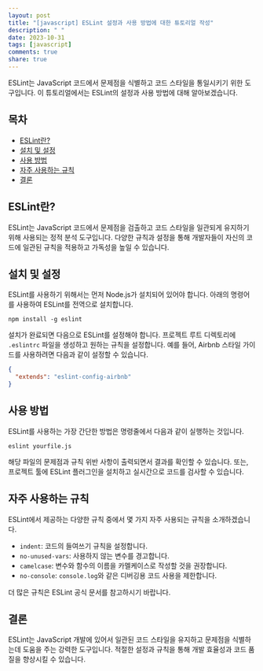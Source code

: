 ```yaml
---
layout: post
title: "[javascript] ESLint 설정과 사용 방법에 대한 튜토리얼 작성"
description: " "
date: 2023-10-31
tags: [javascript]
comments: true
share: true
---
```


ESLint는 JavaScript 코드에서 문제점을 식별하고 코드 스타일을 통일시키기 위한 도구입니다. 이 튜토리얼에서는 ESLint의 설정과 사용 방법에 대해 알아보겠습니다.

## 목차
- [ESLint란?](#eslint란)
- [설치 및 설정](#설치-및-설정)
- [사용 방법](#사용-방법)
- [자주 사용하는 규칙](#자주-사용하는-규칙)
- [결론](#결론)

## ESLint란?
ESLint는 JavaScript 코드에서 문제점을 검출하고 코드 스타일을 일관되게 유지하기 위해 사용되는 정적 분석 도구입니다. 다양한 규칙과 설정을 통해 개발자들이 자신의 코드에 일관된 규칙을 적용하고 가독성을 높일 수 있습니다.

## 설치 및 설정
ESLint를 사용하기 위해서는 먼저 Node.js가 설치되어 있어야 합니다. 아래의 명령어를 사용하여 ESLint를 전역으로 설치합니다.

```shell
npm install -g eslint
```

설치가 완료되면 다음으로 ESLint를 설정해야 합니다. 프로젝트 루트 디렉토리에 `.eslintrc` 파일을 생성하고 원하는 규칙을 설정합니다. 예를 들어, Airbnb 스타일 가이드를 사용하려면 다음과 같이 설정할 수 있습니다.

```json
{
  "extends": "eslint-config-airbnb"
}
```

## 사용 방법
ESLint를 사용하는 가장 간단한 방법은 명령줄에서 다음과 같이 실행하는 것입니다.

```shell
eslint yourfile.js
```

해당 파일의 문제점과 규칙 위반 사항이 출력되면서 결과를 확인할 수 있습니다. 또는, 프로젝트 툴에 ESLint 플러그인을 설치하고 실시간으로 코드를 검사할 수 있습니다.

## 자주 사용하는 규칙
ESLint에서 제공하는 다양한 규칙 중에서 몇 가지 자주 사용되는 규칙을 소개하겠습니다.

- `indent`: 코드의 들여쓰기 규칙을 설정합니다.
- `no-unused-vars`: 사용하지 않는 변수를 경고합니다.
- `camelcase`: 변수와 함수의 이름을 카멜케이스로 작성할 것을 권장합니다.
- `no-console`: `console.log`와 같은 디버깅용 코드 사용을 제한합니다.

더 많은 규칙은 ESLint 공식 문서를 참고하시기 바랍니다.

## 결론
ESLint는 JavaScript 개발에 있어서 일관된 코드 스타일을 유지하고 문제점을 식별하는데 도움을 주는 강력한 도구입니다. 적절한 설정과 규칙을 통해 개발 효율성과 코드 품질을 향상시킬 수 있습니다.